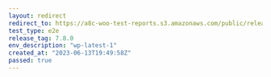 ```yaml
---
layout: redirect
redirect_to: https://a8c-woo-test-reports.s3.amazonaws.com/public/release/7.8.0/wp-latest-1/e2e/index.html
test_type: e2e
release_tag: 7.8.0
env_description: "wp-latest-1"
created_at: "2023-06-13T19:49:58Z"
passed: true
---
```

